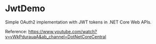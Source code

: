 # JwtDemo

Simple OAuth2 implementation with JWT tokens in .NET Core Web APIs.


Reference: https://www.youtube.com/watch?v=vWkPdurauaA&ab_channel=DotNetCoreCentral
